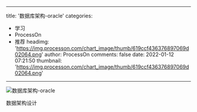 
---
title: '数据库架构-oracle'
categories: 
 - 学习
 - ProcessOn
 - 推荐
headimg: 'https://img.processon.com/chart_image/thumb/619ccf436376897069d02064.png'
author: ProcessOn
comments: false
date: 2022-01-12 07:21:50
thumbnail: 'https://img.processon.com/chart_image/thumb/619ccf436376897069d02064.png'
---

<div>   
<img class="thumb" alt="数据库架构-oracle" src="https://img.processon.com/chart_image/thumb/619ccf436376897069d02064.png" referrerpolicy="no-referrer">
<p>数据架构设计</p>  
</div>
            